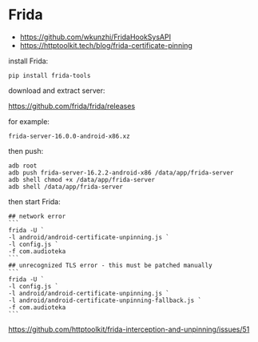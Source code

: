 # Frida

- https://github.com/wkunzhi/FridaHookSysAPI
- https://httptoolkit.tech/blog/frida-certificate-pinning

install Frida:

~~~
pip install frida-tools
~~~

download and extract server:

https://github.com/frida/frida/releases

for example:

~~~
frida-server-16.0.0-android-x86.xz
~~~

then push:

~~~
adb root
adb push frida-server-16.2.2-android-x86 /data/app/frida-server
adb shell chmod +x /data/app/frida-server
adb shell /data/app/frida-server
~~~

then start Frida:

~~~
## network error
```
frida -U `
-l android/android-certificate-unpinning.js `
-l config.js `
-f com.audioteka
```
## unrecognized TLS error - this must be patched manually
```
frida -U `
-l config.js `
-l android/android-certificate-unpinning.js `
-l android/android-certificate-unpinning-fallback.js `
-f com.audioteka
```
~~~

https://github.com/httptoolkit/frida-interception-and-unpinning/issues/51
